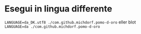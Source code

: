 # Esegui in lingua differente

`LANGUAGE=da_DK.utf8 ./com.github.michdorf.pomo-d-oro`
eller blot
`LANGUAGE=da ./com.github.michdorf.pomo-d-oro`
